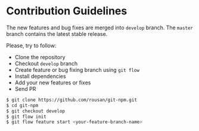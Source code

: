 # Contribution Guidelines

The new features and bug fixes are merged into `develop` branch. The `master` branch
contains the latest stable release.

Please, try to follow:

* Clone the repository
* Checkout `develop` branch
* Create feature or bug fixing branch using `git flow`
* Install dependencies
* Add your new features or fixes
* Send PR

```sh
$ git clone https://github.com/rousan/git-npm.git
$ cd git-npm
$ git checkout develop
$ git flow init
$ git flow feature start <your-feature-branch-name>
```